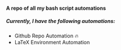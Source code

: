 #### A repo of all my bash script automations

##### Currently, I have the following automations:
* Github Repo Automation :fire:
* LaTeX Environment Automation